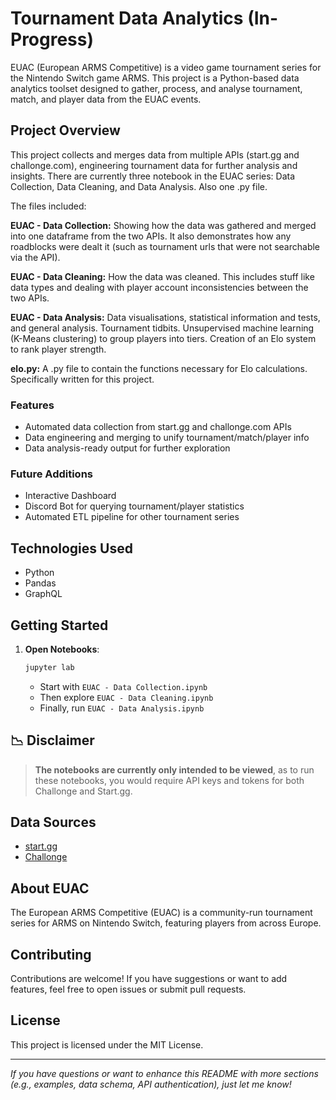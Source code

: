 # Tournament Data Analytics (In-Progress)

EUAC (European ARMS Competitive) is a video game tournament series for the Nintendo Switch game ARMS. This project is a Python-based data analytics toolset designed to gather, process, and analyse tournament, match, and player data from the EUAC events.

## Project Overview

This project collects and merges data from multiple APIs (start.gg and challonge.com), engineering tournament data for further analysis and insights.
There are currently three notebook in the EUAC series: Data Collection, Data Cleaning, and Data Analysis. Also one .py file.

The files included:

**EUAC - Data Collection:** Showing how the data was gathered and merged into one dataframe from the two APIs. It also demonstrates how any roadblocks were dealt it (such as tournament urls that were not searchable via the API).  
  
**EUAC - Data Cleaning:** How the data was cleaned. This includes stuff like data types and dealing with player account inconsistencies between the two APIs. 
  
**EUAC - Data Analysis:** Data visualisations, statistical information and tests, and general analysis. Tournament tidbits. Unsupervised machine learning (K-Means clustering) to group players into tiers. Creation of an Elo system to rank player strength.  
  
**elo.py:** A .py file to contain the functions necessary for Elo calculations. Specifically written for this project. 

### Features

- Automated data collection from start.gg and challonge.com APIs
- Data engineering and merging to unify tournament/match/player info
- Data analysis-ready output for further exploration

### Future Additions

- Interactive Dashboard
- Discord Bot for querying tournament/player statistics
- Automated ETL pipeline for other tournament series

## Technologies Used

- Python
- Pandas
- GraphQL

## Getting Started

1. **Open Notebooks**:
    ```bash
    jupyter lab
    ```
    - Start with `EUAC - Data Collection.ipynb`
    - Then explore `EUAC - Data Cleaning.ipynb`
    - Finally, run `EUAC - Data Analysis.ipynb`
  
## 📉 Disclaimer

> **The notebooks are currently only intended to be viewed**, as to run these notebooks, you would require API keys and tokens for both Challonge and Start.gg.

## Data Sources

- [start.gg](https://start.gg)
- [Challonge](https://challonge.com)

## About EUAC

The European ARMS Competitive (EUAC) is a community-run tournament series for ARMS on Nintendo Switch, featuring players from across Europe.

## Contributing

Contributions are welcome! If you have suggestions or want to add features, feel free to open issues or submit pull requests.

## License

This project is licensed under the MIT License.

---

*If you have questions or want to enhance this README with more sections (e.g., examples, data schema, API authentication), just let me know!*
